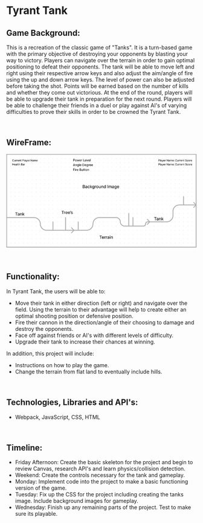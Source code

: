 # Tyrant Tank
<!--- (Teeny Tiny Tank) --->

## Game Background:

This is a recreation of the classic game of "Tanks". It is a turn-based game with the primary objective of destroying your opponents by blasting your way to victory. Players can navigate over the terrain in order to gain optimal positioning to defeat their opponents. The tank will be able to move left and right using their respective arrow keys and also adjust the aim/angle of fire using the up and down arrow keys. The level of power can also be adjusted before taking the shot. Points will be earned based on the number of kills and whether they come out victorious. At the end of the round, players will be able to upgrade their tank in preparation for the next round. Players will be able to challenge their friends in a duel or play against AI's of varying difficulties to prove their skills in order to be crowned the Tyrant Tank.

&emsp;


## WireFrame:

![Alt text](game_overview.png)
<!--- ![alt text]("./game_overview.png") --->

&emsp;


## Functionality:

In Tyrant Tank, the users will be able to:
* Move their tank in either direction (left or right) and navigate over the field. Using the terrain to their advantage will help to create either an optimal shooting position or defensive position.
* Fire their cannon in the direction/angle of their choosing to damage and destroy the opponents.
* Face off against friends or AI's with different levels of difficulty.
* Upgrade their tank to increase their chances at winning.
    

In addition, this project will include:
* Instructions on how to play the game.
* Change the terrain from flat land to eventually include hills.

&emsp;

## Technologies, Libraries and API's:

* Webpack, JavaScript, CSS, HTML

&emsp;

## Timeline:

* Friday Afternoon: Create the basic skeleton for the project and begin to review Canvas, research API's and learn physics/collision detection.
* Weekend: Create the controls necessary for the tank and gameplay.
* Monday: Implement code into the project to make a basic functioning version of the game.
* Tuesday: Fix up the CSS for the project including creating the tanks image. Include background images for gameplay.
* Wednesday: Finish up any remaining parts of the project. Test to make sure its playable.